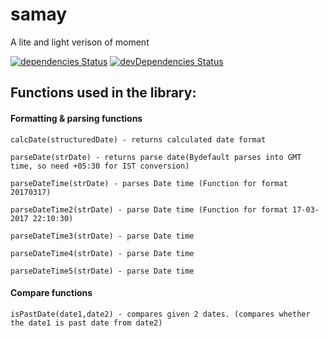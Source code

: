 # samay
A lite and light verison of moment

[![dependencies Status](https://david-dm.org/vihangpatel/samay/status.svg)](https://david-dm.org/vihangpatel/samay)
[![devDependencies Status](https://david-dm.org/vihangpatel/samay/dev-status.svg)](https://david-dm.org/vihangpatel/samay?type=dev)


## Functions used in the library:

#### Formatting & parsing functions

`calcDate(structuredDate) - returns calculated date format`

`parseDate(strDate) - returns parse date(Bydefault parses into GMT time, so need +05:30 for IST conversion)`

`parseDateTime(strDate) - parses Date time (Function for format 20170317)`

`parseDateTime2(strDate) - parse Date time (Function for format 17-03-2017 22:10:30)`

`parseDateTime3(strDate) - parse Date time`

`parseDateTime4(strDate) - parse Date time`

`parseDateTime5(strDate) - parse Date time`

#### Compare functions

`isPastDate(date1,date2) - compares given 2 dates. (compares whether the date1 is past date from date2)`